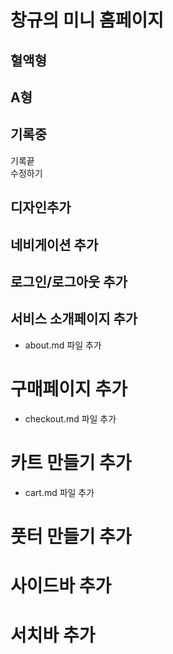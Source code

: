 
# 창규의 미니 홈페이지  

## 혈액형  
A형 
--- 
기록중 
---  
기록끝  
수정하기

## 디자인추가
## 네비게이션 추가 
## 로그인/로그아웃 추가
## 서비스 소개페이지 추가
- about.md 파일 추가
# 구매페이지 추가
- checkout.md 파일 추가
# 카트 만들기 추가
- cart.md 파일 추가
# 풋터 만들기 추가
# 사이드바 추가
# 서치바 추가
